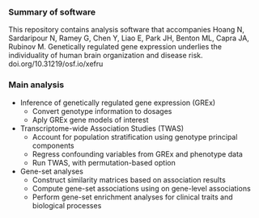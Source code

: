 ### Summary of software

This repository contains analysis software that accompanies Hoang N, Sardaripour N, Ramey G, Chen Y, Liao E, Park JH, Benton ML, Capra JA, Rubinov M. Genetically regulated gene expression underlies the individuality of human brain organization and disease risk. doi.org/10.31219/osf.io/xefru

### Main analysis

- Inference of genetically regulated gene expression (GREx)
    - Convert genotype information to dosages 
    - Aply GREx gene models of interest 
- Transcriptome-wide Association Studies (TWAS) 
    - Account for population stratification using genotype principal components 
    - Regress confounding variables from GREx and phenotype data
    - Run TWAS, with permutation-based option 
- Gene-set analyses 
    - Construct similarity matrices based on association results
    - Compute gene-set associations using on gene-level associations 
    - Perform gene-set enrichment analyses for clinical traits and biological processes
